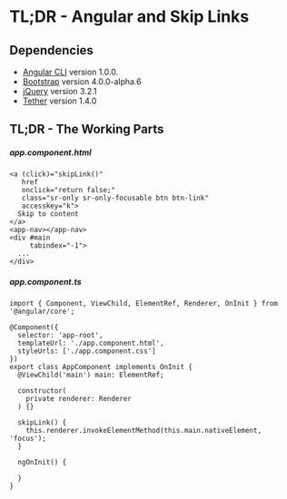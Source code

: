 # TL;DR - Angular and Skip Links

## Dependencies

* [Angular CLI](https://github.com/angular/angular-cli) version 1.0.0.
* [Bootstrap](https://v4-alpha.getbootstrap.com/) version 4.0.0-alpha.6
* [jQuery](http://jquery.com/) version 3.2.1
* [Tether](http://tether.io/) version 1.4.0

## TL;DR - The Working Parts

##### app.component.html
```language-html
<a (click)="skipLink()" 
   href 
   onclick="return false;" 
   class="sr-only sr-only-focusable btn btn-link"
   accesskey="k">
  Skip to content
</a>
<app-nav></app-nav>
<div #main 
     tabindex="-1">
  ...
</div>
```

##### app.component.ts
```language-typescript
import { Component, ViewChild, ElementRef, Renderer, OnInit } from '@angular/core';

@Component({
  selector: 'app-root',
  templateUrl: './app.component.html',
  styleUrls: ['./app.component.css']
})
export class AppComponent implements OnInit {
  @ViewChild('main') main: ElementRef;

  constructor(
    private renderer: Renderer
  ) {}

  skipLink() {
    this.renderer.invokeElementMethod(this.main.nativeElement, 'focus');
  }

  ngOnInit() {

  }
}
```
